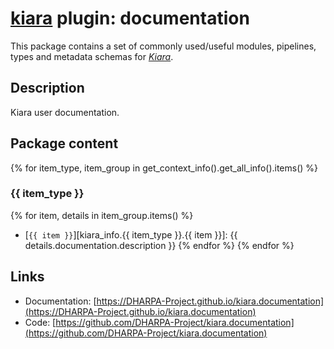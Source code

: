 # [**kiara**](https://dharpa.org/kiara.documentation) plugin: documentation

This package contains a set of commonly used/useful modules, pipelines, types and metadata schemas for [*Kiara*](https://github.com/DHARPA-project/kiara).

## Description

Kiara user documentation.

## Package content

{% for item_type, item_group in get_context_info().get_all_info().items() %}

### {{ item_type }}
{% for item, details in item_group.items() %}
- [`{{ item }}`][kiara_info.{{ item_type }}.{{ item }}]: {{ details.documentation.description }}
{% endfor %}
{% endfor %}

## Links

 - Documentation: [https://DHARPA-Project.github.io/kiara.documentation](https://DHARPA-Project.github.io/kiara.documentation)
 - Code: [https://github.com/DHARPA-Project/kiara.documentation](https://github.com/DHARPA-Project/kiara.documentation)
